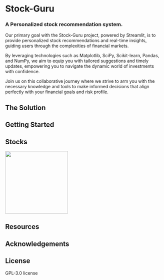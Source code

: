 # Stock-Guru
### A Personalized stock recommendation system.

Our primary goal with the Stock-Guru project, powered by Streamlit, is to provide personalized stock recommendations and real-time insights, guiding users through the complexities of financial markets. 

By leveraging technologies such as Matplotlib, SciPy, Scikit-learn, Pandas, and NumPy, we aim to equip you with tailored suggestions and timely updates, empowering you to navigate the dynamic world of investments with confidence. 

Join us on this collaborative journey where we strive to arm you with the necessary knowledge and tools to make informed decisions that align perfectly with your financial goals and risk profile.

## The Solution

## Getting Started

## Stocks

<div>
  <img src="data/images/stock-gif-min.gif" height="200">
</div>

## Resources

## Acknowledgements

## License
GPL-3.0 license
